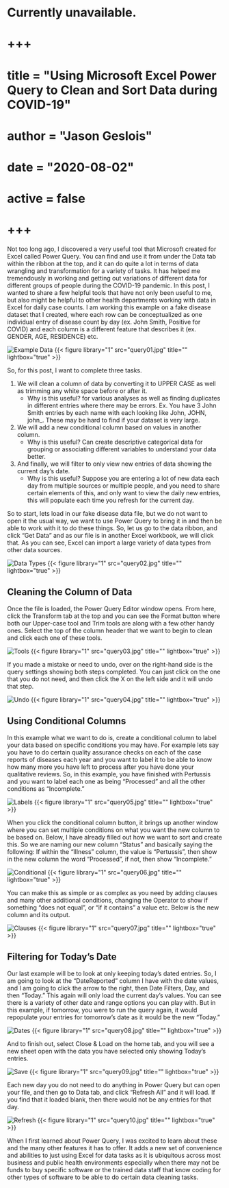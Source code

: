 # Currently unavailable. 

# +++ 
# title = "Using Microsoft Excel Power Query to Clean and Sort Data during COVID-19" 
# author = "Jason Geslois" 
# date = "2020-08-02" 
# active = false
# +++

Not too long ago, I discovered a very useful tool that Microsoft created for Excel called Power Query. You can find and use it from under the Data tab within the ribbon at the top, and it can do quite a lot in terms of data wrangling and transformation for a variety of tasks. It has helped me tremendously in working and getting out variations of different data for different groups of people during the COVID-19 pandemic. 
In this post, I wanted to share a few helpful tools that have not only been useful to me, but also might be helpful to other health departments working with data in Excel for daily case counts. I am working this example on a fake disease dataset that I created, where each row can be conceptualized as one individual entry of disease count by day (ex. John Smith, Positive for COVID) and each column is a different feature that describes it (ex. GENDER, AGE, RESIDENCE) etc. 

![Example Data](https://github.com/jasongeslois/jasongeslois.com-site/blob/master/content/post/query01.jpg) 
{{< figure library="1" src="query01.jpg" title="" lightbox="true" >}}

So, for this post, I want to complete three tasks. 

1.	We will clean a column of data by converting it to UPPER CASE as well as trimming any white space before or after it.
    *	Why is this useful? for various analyses as well as finding duplicates in different entries where there may be errors. Ex. You have 3 John Smith entries by each name with each looking like John, JOHN, john_. These may be hard to find if your dataset is very large. 
2.	We will add a new conditional column based on values in another column.
    *	Why is this useful? Can create descriptive categorical data for grouping or associating different variables to understand your data better.
3.	And finally, we will filter to only view new entries of data showing the current day’s date.
    *	Why is this useful? Suppose you are entering a lot of new data each day from multiple sources or multiple people, and you need to share certain elements of this, and only want to view the daily new entries, this will populate each time you refresh for the current day. 
    
So to start, lets load in our fake disease data file, but we do not want to open it the usual way, we want to use Power Query to bring it in and then be able to work with it to do these things. So, let us go to the data ribbon, and click “Get Data” and as our file is in another Excel workbook, we will click that. As you can see, Excel can import a large variety of data types from other data sources. 

![Data Types](https://github.com/jasongeslois/jasongeslois.com-site/blob/master/content/post/query02.jpg) 
{{< figure library="1" src="query02.jpg" title="" lightbox="true" >}}

## Cleaning the Column of Data

Once the file is loaded, the Power Query Editor window opens. From here, click the Transform tab at the top and you can see the Format button where both our Upper-case tool and Trim tools are along with a few other handy ones. Select the top of the column header that we want to begin to clean and click each one of these tools. 

![Tools](https://github.com/jasongeslois/jasongeslois.com-site/blob/master/content/post/query03.jpg) 
{{< figure library="1" src="query03.jpg" title="" lightbox="true" >}}

If you made a mistake or need to undo, over on the right-hand side is the query settings showing both steps completed. You can just click on the one that you do not need, and then click the X on the left side and it will undo that step. 

![Undo](https://github.com/jasongeslois/jasongeslois.com-site/blob/master/content/post/query04.jpg) 
{{< figure library="1" src="query04.jpg" title="" lightbox="true" >}}

## Using Conditional Columns

In this example what we want to do is, create a conditional column to label your data based on specific conditions you may have. For example lets say you have to do certain quality assurance checks on each of the case reports of diseases each year and you want to label it to be able to know how many more you have left to process after you have done your qualitative reviews. So, in this example, you have finished with Pertussis and you want to label each one as being “Processed” and all the other conditions as “Incomplete.”  

![Labels](https://github.com/jasongeslois/jasongeslois.com-site/blob/master/content/post/query05.jpg) 
{{< figure library="1" src="query05.jpg" title="" lightbox="true" >}}

When you click the conditional column button, it brings up another window where you can set multiple conditions on what you want the new column to be based on. Below, I have already filled out how we want to sort and create this. So we are naming our new column “Status” and basically saying the following: If within the “Illness” column, the value is “Pertussis”, then show in the new column the word “Processed”, if not, then show “Incomplete.” 

![Conditional](https://github.com/jasongeslois/jasongeslois.com-site/blob/master/content/post/query06.jpg) 
{{< figure library="1" src="query06.jpg" title="" lightbox="true" >}}

You can make this as simple or as complex as you need by adding clauses and many other additional conditions, changing the Operator to show if something “does not equal”, or “if it contains” a value etc. Below is the new column and its output. 

![Clauses](https://github.com/jasongeslois/jasongeslois.com-site/blob/master/content/post/query07.jpg) 
{{< figure library="1" src="query07.jpg" title="" lightbox="true" >}}

## Filtering for Today’s Date

Our last example will be to look at only keeping today’s dated entries. So, I am going to look at the “DateReported” column I have with the date values, and I am going to click the arrow to the right, then Date Filters, Day, and then “Today.” This again will only load the current day’s values. You can see there is a variety of other date and range options you can play with. But in this example, if tomorrow, you were to run the query again, it would repopulate your entries for tomorrow’s date as it would be the new “Today.”  

![Dates](https://github.com/jasongeslois/jasongeslois.com-site/blob/master/content/post/query08.jpg) 
{{< figure library="1" src="query08.jpg" title="" lightbox="true" >}}

And to finish out, select Close & Load on the home tab, and you will see a new sheet open with the data you have selected only showing Today’s entries. 

![Save](https://github.com/jasongeslois/jasongeslois.com-site/blob/master/content/post/query09.jpg) 
{{< figure library="1" src="query09.jpg" title="" lightbox="true" >}}

Each new day you do not need to do anything in Power Query but can open your file, and then go to Data tab, and click “Refresh All” and it will load. If you find that it loaded blank, then there would not be any entries for that day. 

![Refresh](https://github.com/jasongeslois/jasongeslois.com-site/blob/master/content/post/query10.jpg) 
{{< figure library="1" src="query10.jpg" title="" lightbox="true" >}}


When I first learned about Power Query, I was excited to learn about these and the many other features it has to offer. It adds a new set of convenience and abilities to just using Excel for data tasks as it is ubiquitous across most business and public health environments especially when there may not be funds to buy specific software or the trained data staff that know coding for other types of software to be able to do certain data cleaning tasks. 

